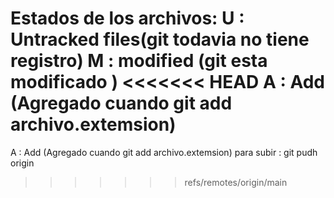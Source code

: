 Estados de los archivos:
U : Untracked files(git todavia no tiene registro)
M : modified (git esta modificado )
<<<<<<< HEAD
A : Add (Agregado cuando git add archivo.extemsion)
=======
A : Add (Agregado cuando git add archivo.extemsion)
para subir : git pudh origin 
>>>>>>> refs/remotes/origin/main
